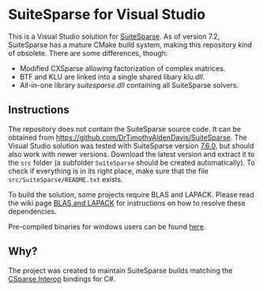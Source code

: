 # SuiteSparse for Visual Studio

This is a Visual Studio solution for [SuiteSparse](https://github.com/DrTimothyAldenDavis/SuiteSparse). As of version 7.2, SuiteSparse has a mature CMake build system, making this repository kind of obsolete. There are some differences, though:

* Modified CXSparse allowing factorization of complex matrices.
* BTF and KLU are linked into a single shared libary _klu.dll_.
* All-in-one library _suitesparse.dll_ containing all SuiteSparse solvers.

## Instructions

The repository does not contain the SuiteSparse source code. It can be obtained from https://github.com/DrTimothyAldenDavis/SuiteSparse. The Visual Studio solution was tested with SuiteSparse version [7.6.0](https://github.com/DrTimothyAldenDavis/SuiteSparse/archive/refs/tags/v7.6.0.zip), but should also work with newer versions. Download the latest version and extract it to the `src` folder (a subfolder `SuiteSparse` should be created automatically). To check if everything is in its right place, make sure that the file `src/SuiteSparse/README.txt` exists.

To build the solution, some projects require BLAS and LAPACK. Please read the wiki page [BLAS and LAPACK](https://github.com/wo80/vs-suitesparse/wiki/BLAS-and-LAPACK) for instructions on how to resolve these dependencies.

Pre-compiled binaries for windows users can be found [here](http://wo80.bplaced.net/packages/).

## Why?

The project was created to maintain SuiteSparse builds matching the [CSparse.Interop](https://github.com/wo80/csparse-interop) bindings for C#.
